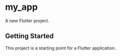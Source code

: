 # my_app

A new Flutter project.

## Getting Started

This project is a starting point for a Flutter application.

